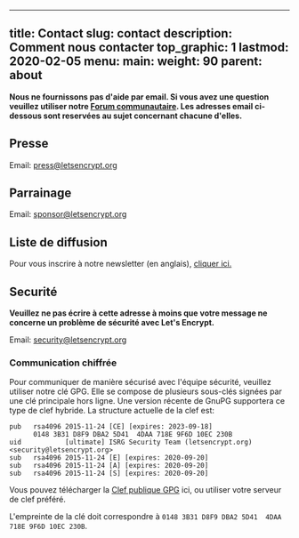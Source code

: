  ---
title: Contact
slug: contact
description: Comment nous contacter
top_graphic: 1
lastmod: 2020-02-05
menu:
  main:
    weight: 90
    parent: about
---

**Nous ne fournissons pas d'aide par email. Si vous avez une question veuillez utiliser notre
[Forum communautaire](https://community.letsencrypt.org). Les adresses email ci-dessous sont reservées au sujet concernant chacune d'elles.** 

## Presse

Email: [press@letsencrypt.org](mailto:press@letsencrypt.org)

## Parrainage

Email: [sponsor@letsencrypt.org](mailto:sponsor@letsencrypt.org)

## Liste de diffusion

Pour vous inscrire à notre newsletter (en anglais), [cliquer ici.](https://mailchi.mp/letsencrypt.org/fjp6ha1gad)

## Securité

**Veuillez ne pas écrire à cette adresse à moins que votre message ne concerne un problème de sécurité avec Let's Encrypt.**

Email: [security@letsencrypt.org](mailto:security@letsencrypt.org)

### Communication chiffrée

Pour communiquer de manière sécurisé avec l'équipe sécurité, veuillez utiliser notre clé GPG. Elle se compose de plusieurs sous-clés signées par une clé principale hors ligne. Une version récente de GnuPG supportera ce type de clef hybride. La structure actuelle de la clef est:

```
pub   rsa4096 2015-11-24 [CE] [expires: 2023-09-18]
      0148 3B31 D8F9 DBA2 5D41  4DAA 718E 9F6D 10EC 230B
uid           [ultimate] ISRG Security Team (letsencrypt.org) <security@letsencrypt.org>
sub   rsa4096 2015-11-24 [E] [expires: 2020-09-20]
sub   rsa4096 2015-11-24 [A] [expires: 2020-09-20]
sub   rsa4096 2015-11-24 [S] [expires: 2020-09-20]
```

Vous pouvez télécharger la  [Clef publique GPG](/security_letsencrypt.org-publickey.asc) ici, ou utiliser votre serveur de clef préféré.

L'empreinte de la clé doit correspondre à  `0148 3B31 D8F9 DBA2 5D41  4DAA 718E 9F6D 10EC 230B`.
